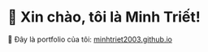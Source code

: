 # 👋 Xin chào, tôi là Minh Triết!
🚀 Đây là portfolio của tôi: [minhtriet2003.github.io](https://minhtriet2003.github.io)

